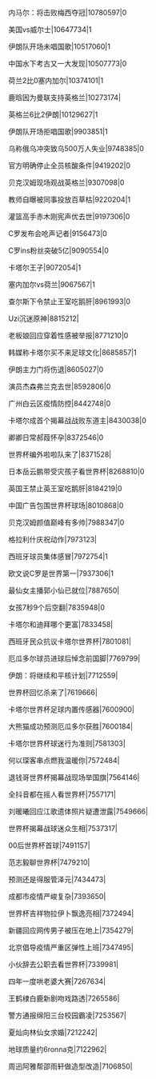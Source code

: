 内马尔：将击败梅西夺冠|10780597|0

美国vs威尔士|10647734|1

伊朗队开场未唱国歌|10517060|1

中国水下考古又一大发现|10507773|0

荷兰2比0塞内加尔|10374101|1

鹿晗因为曼联支持英格兰|10273174|

英格兰6比2伊朗|10129627|1

伊朗队开场拒唱国歌|9903851|1

乌称俄乌冲突致乌500万人失业|9748385|0

官方明确停止全员核酸条件|9419202|0

贝克汉姆现场观战英格兰|9307098|0

教师自曝被同事投放百草枯|9220204|1

灌篮高手赤木刚宪声优去世|9197306|0

C罗发布会呛声记者|9156473|0

C罗ins粉丝突破5亿|9090554|0

卡塔尔王子|9072054|1

塞内加尔vs荷兰|9067567|1

查尔斯下令禁止王室吃鹅肝|8961993|0

Uzi沉迷原神|8815212|

老板娘回应穿着性感被举报|8771210|0

韩媒称卡塔尔买不来足球文化|8685857|1

伊朗主力门将伤退|8605027|0

演员杰森弗兰克去世|8592806|0

广州白云区疫情防控|8442748|0

卡塔尔成首个揭幕战战败东道主|8430038|0

卿卿日常郝葭怀孕|8372546|0

世界杯编外啦啦队来了|8371528|

日本岳云鹏带受灾孩子看世界杯|8268810|0

英国王禁止英王室吃鹅肝|8184219|0

中国广告包围世界杯球场|8010868|0

贝克汉姆颜值巅峰有多帅|7988347|0

格拉利什庆祝动作|7973123|

西班牙球员集体感冒|7972754|1

欧文说C罗是世界第一|7937306|1

最仙女主播郭小仙已就位|7887650|

女孩7秒9个后空翻|7835948|0

卡塔尔和迪拜哪个更富|7833458|

西班牙民众抗议卡塔尔世界杯|7801081|

厄瓜多尔球员进球后悼念前国脚|7769799|

伊朗：将继续和平核计划|7712559|

世界杯回忆杀来了|7619666|

卡塔尔世界杯足球内置传感器|7600900|

大熊猫成功预测厄瓜多尔获胜|7600184|

卡塔尔世界杯球迷行为准则|7581303|

何以琛客串点燃我温暖你|7572484|

退钱哥世界杯揭幕战现场举国旗|7564146|

全抖音都在摇人看世界杯|7557171|

刘暖曦回应江歌遗体照片疑遭泄露|7549666|

世界杯揭幕战球迷众生相|7537317|

00后世界杯首球|7491157|

范志毅聊世界杯|7479210|

预测还是得服管泽元|7434473|

成都市疫情严峻复杂|7393650|

世界杯吉祥物拉伊卜飘逸亮相|7372494|

新疆回应网传男子被压在地上|7354279|

北京倡导疫情严重区弹性上班|7347495|

小伙辞去公职去看世界杯|7339981|

四年一度哄老婆大赛|7267634|

王鹤棣白鹿新剧吻戏路透|7265586|

警方通报绵阳三台校园霸凌|7253567|

夏灿向林仙女求婚|7212242|

地球质量约6ronna克|7122962|

周迅阿雅帮邵雨轩做造型改造|7106850|

